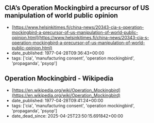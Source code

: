  ## CIA’s Operation Mockingbird a precursor of US manipulation of world public opinion
 - [https://www.helsinkitimes.fi/china-news/20343-cia-s-operation-mockingbird-a-precursor-of-us-manipulation-of-world-public-opinion.html](https://www.helsinkitimes.fi/china-news/20343-cia-s-operation-mockingbird-a-precursor-of-us-manipulation-of-world-public-opinion.html)
 - date_published: 1977-04-28T09:36:43+00:00
 - tags: ['cia', 'manufacturing consent', 'operation mockingbird', 'propaganda', 'psyop']

 ## Operation Mockingbird - Wikipedia
 - [https://en.wikipedia.org/wiki/Operation_Mockingbird](https://en.wikipedia.org/wiki/Operation_Mockingbird)
 - date_published: 1977-04-28T09:41:24+00:00
 - tags: ['cia', 'manufacturing consent', 'operation mockingbird', 'propaganda', 'psyop']
 - date_dead_since: 2025-04-25T23:50:15.691842+00:00

